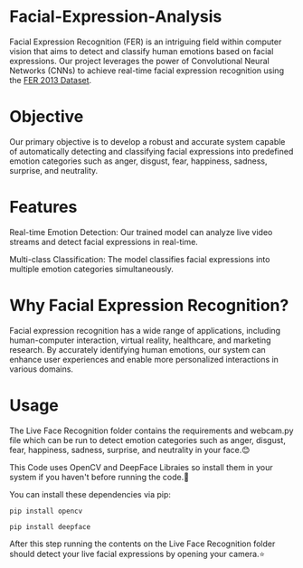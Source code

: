 # Facial-Expression-Analysis
Facial Expression Recognition (FER) is an intriguing field within computer vision that aims to detect and classify human emotions based on facial expressions. Our project leverages the power of Convolutional Neural Networks (CNNs) to achieve real-time facial expression recognition using the [FER 2013 Dataset](https://www.kaggle.com/datasets/msambare/fer2013).

# Objective
Our primary objective is to develop a robust and accurate system capable of automatically detecting and classifying facial expressions into predefined emotion categories such as anger, disgust, fear, happiness, sadness, surprise, and neutrality.

# Features
Real-time Emotion Detection: Our trained model can analyze live video streams and detect facial expressions in real-time.

Multi-class Classification: The model classifies facial expressions into multiple emotion categories simultaneously.

# Why Facial Expression Recognition?
Facial expression recognition has a wide range of applications, including human-computer interaction, virtual reality, healthcare, and marketing research. By accurately identifying human emotions, our system can enhance user experiences and enable more personalized interactions in various domains.

# Usage
The Live Face Recognition folder contains the requirements and webcam.py file which can be run to detect emotion categories such as anger, disgust, fear, happiness, sadness, surprise, and neutrality in your face.😊

This Code uses OpenCV and DeepFace Libraies so install them in your system if you haven't before running the code.🚀

You can install these dependencies via pip:

`pip install opencv`

`pip install deepface`

After this step running the contents on the Live Face Recognition folder should detect your live facial expressions by opening your camera.⭐
